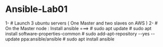# Ansible-Lab01
1- # Launch 3 ubuntu servers ( One Master and two slaves on AWS )
2- # On the Master node : Install ansible ===>
        # sudo apt update
        # sudo apt install software-properties-common
        # sudo add-apt-repository --yes --update ppa:ansible/ansible
        #  sudo apt install ansible
